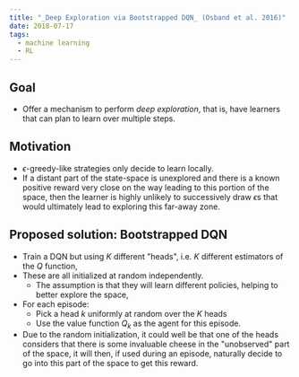```yaml
---
title: "_Deep Exploration via Bootstrapped DQN_ (Osband et al. 2016)"
date: 2018-07-17
tags:
  - machine learning
  - RL
---
```


## Goal
* Offer a mechanism to perform _deep exploration_, that is, have learners
  that can plan to learn over multiple steps.

## Motivation

* $\epsilon$-greedy-like strategies only decide to learn locally.
* If a distant part of the state-space is unexplored and there is a
  known positive reward very close on the way leading to this portion of the
  space, then the learner is highly unlikely to successively draw $\epsilon$s
  that would ultimately lead to exploring this far-away zone.

## Proposed solution: Bootstrapped DQN

* Train a DQN but using $K$ different "heads", i.e. $K$ different estimators
  of the $Q$ function,
* These are all initialized at random independently.
    - The assumption is that they will learn different policies, helping to
      better explore the space,
* For each episode:
    - Pick a head $k$ uniformly at random over the $K$ heads
    - Use the value function $Q_k$ as the agent for this episode.
* Due to the random initialization, it could well be that one of the heads
  considers that there is some invaluable cheese in the "unobserved" part of
  the space, it will then, if used during an episode, naturally decide to go
  into this part of the space to get this reward.
